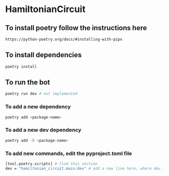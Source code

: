 # HamiltonianCircuit

## To install poetry follow the instructions here
```bash
https://python-poetry.org/docs/#installing-with-pipx
```

## To install dependencies
```bash
poetry install
```

## To run the bot
```bash
poetry run dev # not implemented
```

### To add a new dependency
```bash
poetry add <package-name>
```

### To add a new dev dependency
```bash
poetry add -D <package-name>
```

### To add new commands, edit the pyproject.toml file
```bash
[tool.poetry.scripts] # find this section
dev = "hamiltonian_circuit.main:dev" # add a new line here, where dev is the name of the command and quicktype.main:dev is the path to the function
```
